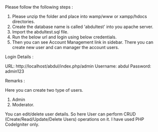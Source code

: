 Please follow the following steps :

1. Please unzip the folder and place into wamp/www or xampp/hdocs directories. 
2. Create the database name is called 'abdultest' into you apache server.
3. Import the abdultest.sql file. 
4. Run the below url and login using below credentials. 
5. Then you can see Account Management link in sidebar. There you can create new user and can manager the account users.

Login Details :

URL: http://localhost/abdul/index.php/admin
Username: abdul
Password: admin123

Remarks :

Here you can create two type of users. 
1. Admin
2. Moderator. 

You can edit/delete user details. So here User can perform CRUD (Create/Read/Update/Delete Users) operations on it. I have used PHP CodeIgniter only.
